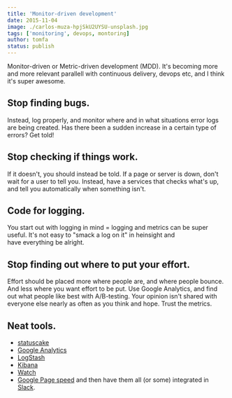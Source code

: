 ```yaml
---
title: 'Monitor-driven development'
date: 2015-11-04
image: ./carlos-muza-hpjSkU2UYSU-unsplash.jpg
tags: ['monitoring', devops, montoring]
author: tomfa
status: publish
---
```


Monitor-driven or Metric-driven development (MDD). It's becoming more and more relevant parallell with continuous delivery, devops etc, and I think it's super awesome.

## Stop finding bugs.

Instead, log properly, and monitor where and in what situations error logs are being created. Has there been a sudden increase in a certain type of errors? Get told!

## Stop checking if things work.

If it doesn't, you should instead be told. If a page or server is down, don't wait for a user to tell you. Instead, have a services that checks what's up, and tell you automatically when something isn't.

## Code for logging. 

You start out with logging in mind = logging and metrics can be super useful. It's not easy to "smack a log on it" in heinsight and have everything be alright.

## Stop finding out where to put your effort. 

Effort should be placed more where people are, and where people bounce. And less where you want effort to be put. Use Google Analytics, and find out what people like best with A/B-testing. Your opinion isn't shared with everyone else nearly as often as you think and hope. Trust the metrics.

## Neat tools.

- [statuscake](https://www.statuscake.com/paid-website-monitoring/)
- [Google Analytics](http://www.google.com/analytics/)
- [LogStash](https://www.elastic.co/products/logstash)
- [Kibana](https://www.elastic.co/products/kibana)
- [Watch](https://www.elastic.co/products/watcher)
- [Google Page speed](https://developers.google.com/speed/?hl=en) and then have them all (or some) integrated in [Slack](https://slack.com/).
